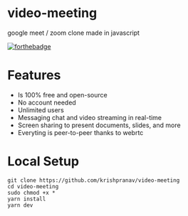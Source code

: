 # video-meeting
google meet / zoom clone made in javascript

[![forthebadge](https://forthebadge.com/images/badges/made-with-javascript.svg)](https://forthebadge.com)

# Features

  - Is 100% free and open-source
  - No account needed
  - Unlimited users
  - Messaging chat and video streaming in real-time
  - Screen sharing to present documents, slides, and more
  - Everyting is peer-to-peer thanks to webrtc

# Local Setup
```
git clone https://github.com/krishpranav/video-meeting
cd video-meeting
sudo chmod +x *
yarn install
yarn dev
```
